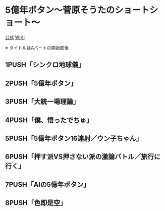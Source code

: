 # 5億年ボタン～菅原そうたのショートショート～

[公式](https://500000000button.com/) 
[WIKI](https://ja.wikipedia.org/wiki/5%E5%84%84%E5%B9%B4%E3%83%9C%E3%82%BF%E3%83%B3) 

※ タイトルはAパートの開始直後

## 1PUSH「シンクロ地球儀」

## 2PUSH「5億年ボタン」

## 3PUSH「大統一場理論」

## 4PUSH「僕、悟ったでちゅ」

## 5PUSH「5億年ボタン16連射／ウン子ちゃん」

## 6PUSH「押す派VS押さない派の激論バトル／旅行に行く」

## 7PUSH「AIの5億年ボタン」

## 8PUSH「色即是空」

